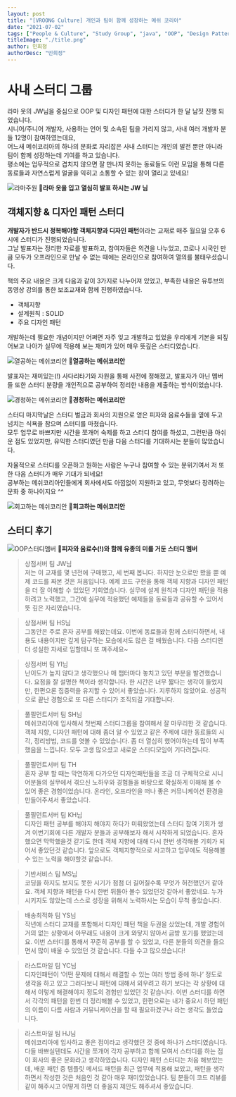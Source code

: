```yaml
---
layout: post
title: "[VROONG Culture] 개인과 팀이 함께 성장하는 메쉬 코리아"
date: "2021-07-02"
tags: ["People & Culture", "Study Group", "java", "OOP", "Design Pattern"]
titleImage: "./title.png"
author: 민희정
authorDesc: "민희정"
---
```


# 사내 스터디 그룹

라마 옷의 JW님을 중심으로 OOP 및 디자인 패턴에 대한 스터디가 한 달 남짓 진행 되었습니다.
<br>시니어/주니어 개발자, 사용하는 언어 및 소속된 팀을 가리지 않고, 사내 여러 개발자 분들 12명이 참여하였는데요,
<br>어느새 메쉬코리아의 하나의 문화로 자리잡은 사내 스터디는 개인의 발전 뿐만 아니라 팀이 함께 성장하는데 기여를 하고 있습니다.
<br>평소에는 업무적으로 겹치지 않으면 잘 만나지 못하는 동료들도 이런 모임을 통해 다른 동료들과 자연스럽게 얼굴을 익히고 소통할 수 있는 창이 열리고 있네요!

![라마주원](./juwon.jpg)
📌**라마 옷을 입고 열심히 발표 하시는 JW 님**


## 객체지향 & 디자인 패턴 스터디

**개발자가 반드시 정복해야할 객체지향과 디자인 패턴**이라는 교재로 매주 월요일 오후 6시에 스터디가 진행되었습니다.
<br>그날 발표자는 정리한 자료를 발표하고, 참여자들은 의견을 나누었고, 코로나 시국인 만큼 모두가 오프라인으로 만날 수 없는 때에는 온라인으로 참여하여 열의를 불태우셨습니다.

책의 주요 내용은 크게 다음과 같이 3가지로 나누어져 있었고, 부족한 내용은 유투브의 동영상 강의를 통한 보조교재와 함께 진행하였습니다.

  - 객체지향
  - 설계원칙 : SOLID
  - 주요 디자인 패턴

개발하는데 필요한 개념이지만 어쩌면 자주 잊고 개발하고 있었을 우리에게 기본을 되짚어보고 나아가 실무에 적용해 보는 재미가 있어 매우 뜻깊은 스터디였습니다.

![열공하는 메쉬코리안](./study.jpg)
📌**열공하는 메쉬코리안**

발표자는 재미있는(!) 사다리타기와 자원을 통해 사전에 정해졌고, 발표자가 아닌 멤버들 또한 스터디 분량을 개인적으로 공부하여 정리한 내용을 제출하는 방식이었습니다.

![경청하는 메쉬코리안](./group3.jpg)
📌**경청하는 메쉬코리안**

스터디 마지막날은 스터디 벌금과 회사의 지원으로 얻은 피자와 음료수들을 옆에 두고 넘치는 식욕을 참으며 스터디를 마쳤습니다.
<br>모두 업무로 바쁘지만 시간을 쪼개어 숙제를 하고 스터디 참여를 하셨고, 그런만큼 아쉬운 점도 있었지만, 유익한 스터디였던 만큼 다음 스터디를 기대하시는 분들이 많았습니다.

자율적으로 스터디를 오픈하고 원하는 사람은 누구나 참여할 수 있는 분위기여서 저 또한 다음 스터디가 매우 기대가 되네요!
<br>공부하는 메쉬코리아인들에게 회사에서도 아낌없이 지원하고 있고, 무엇보다 장려하는 문화 중 하나이지요 ^^


![회고하는 메쉬코리안](./group1.jpg)
📌**회고하는 메쉬코리안**

## 스터디 후기

![OOP스터디멤버](./group2.jpg)
📌**피자와 음료수(!)와 함께 유종의 미를 거둔 스터디 멤버**
>상점서버 팀 JW님
<br>저는 이 교재를 몇 년전에 구매했고, 세 번째 봅니다. 하지만 눈으로만 봤을 뿐 예제 코드를 짜본 것은 처음입니다. 예제 코드 구현을 통해 객체 지향과 디자인 패턴을 더 잘 이해할 수 있었던 기회였습니다. 실무에 설계 원칙과 디자인 패턴을 적용하려고 노력했고, 그간에 실무에 적용했던 예제들을 동료들과 공유할 수 있어서 뜻 깊은 자리였습니다.

>상점서버 팀 HS님
<br>그동안은 주로 혼자 공부를 해왔는데요. 이번에 동료들과 함께 스터디하면서, 내용도 내용이지만 깊게 탐구하는 모습에서도 많은 걸 배웠습니다. 다음 스터디엔 더 성실한 자세로 임할테니 또 껴주세요~

>상점서버 팀 YI님
<br>난이도가 높지 않다고 생각했으나 매 챕터마다 놓치고 있던 부분을 발견했습니다. 요점을 잘 설명한 책이라 생각합니다. 한 시간은 너무 짧다는 생각이 들었지만, 한편으론 집중력을 유지할 수 있어서 좋았습니다. 지루하지 않았어요. 성공적으로 끝난 경험으로 또 다른 스터디가 조직되길 기대합니다.

>풀필먼트서버 팀 SH님
<br>메쉬코리아에 입사해서 첫번째 스터디그룹을 참여해서 잘 마무리한 것 같습니다. 객체 지향, 디자인 패턴에 대해 좀더 알 수 있었고 같은 주제에 대한 동료들의 시각, 정리방법, 코드를 엿볼 수 있었습니다. 좀 더 열심히 했어야하는데 많이 부족했음을 느낍니다. 모두 고생 많으셨고 새로운 스터디모임이 기다려집니다.

>풀필먼트서버 팀 TH
<br>혼자 공부 할 때는 막연하게 다가오던 디자인패턴들을 조금 더 구체적으로 시니어분들의 실무에서 겪으신 노하우와 경험들을 바탕으로 확실하게 이해해 볼 수 있어 좋은 경험이었습니다. 온라인, 오프라인을 떠나 좋은 커뮤니케이션 환경을 만들어주셔서 좋았습니다.

>풀필먼트서버 팀 KH님
<br>디자인 패턴 공부를 해야지 해야지 하다가 미뤄왔었는데 스터디 참여 기회가 생겨 이번기회에 다른 개발자 분들과 공부해보자 해서 시작하게 되었습니다. 혼자 했으면 막막했을것 같기도 한데 객체 지향에 대해 다시 한번 생각해볼 기회가 되어서 좋았던것 같습니다. 앞으로도 객체지향적으로 사고하고 업무에도 적용해볼수 있는 노력을 해야할것 같습니다.

>기반서비스 팀 MS님
<br>코딩을 하지도 보지도 못한 시기가 점점 더 길어질수록 무엇가 허전했던거 같아요. 객체 지향과 패턴을 다시 한번 뒤돌아 볼수 있었던것 같아서 좋았네요. 누가 시키지도 않았는데 스스로 성장을 위해서 노력하시는 모습이 무척 좋았습니다.

>배송최적화 팀 YS님
<br>작년에 스터디 교재를 포함해서 디자인 패턴 책을 두권을 샀었는데, 개발 경험이 거의 없는 상황에서 아무래도 내용이 크게 와닿지 않아서 금방 포기를 했었는데요. 이번 스터디를 통해서 꾸준히 공부를 할 수 있었고, 다른 분들의 의견을 들으면서 많이 배울 수 있었던 것 같습니다. 다들 수고 많으셨습니다!

 >라스트마일 팀 YC님
 <br>디자인패턴이 ‘어떤 문제에 대해서 해결할 수 있는 여러 방법 중에 하나’ 정도로 생각을 하고 있고 그러다보니 패턴에 대해서 외우려고 하기 보다는 각 상황에 대해서 이렇게 해결해야지 정도의 경험만 있었던 것 같습니다. 이번 스터디를 하면서 각각의 패턴을 한번 더 정리해볼 수 있었고, 한편으로는 내가 중요시 하던 패턴의 이름이 다름 사람과 커뮤니케이션을 할 때 필요하겠구나 라는 생각도 들었습니다.

 >라스트마일 팀 HJ님
 <br>메쉬코리아에 입사하고 좋은 점이라고 생각했던 것 중에 하나가 스터디였습니다. 다들 바쁘실텐데도 시간을 쪼개어 각자 공부하고 함께 모여서 스터디를 하는 점이 회사의 좋은 문화라고 생각하였습니다. 디자인 패턴 스터디는 처음 해보았는데, 배운 패턴 중 템플릿 메서드 패턴을 최근 업무에 적용해 보았고, 패턴을 생각하면서 작성한 것은 처음인 것 같아 매우 재미있었습니다. 팀 분들이 코드 리뷰를 같이 해주시고 어떻게 하면 더 좋을지 제안도 해주셔서 좋았습니다.

